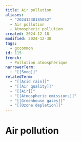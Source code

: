 ```yaml
---
title: Air pollution
aliases:
  - "20241230185052"
  - Air pollution
  - Atmospheric pollution
created: 2024-12-18
modified: 2024-12-30
tags:
  - gccommon
id: 115
french:
  - Pollution atmosphérique
narrowerTerm:
  - "[[Smog]]"
relatedTerm:
  - "[[Acid rain]]"
  - "[[Air quality]]"
  - "[[Air]]"
  - "[[Atmospheric emissions]]"
  - "[[Greenhouse gases]]"
  - "[[Ozone depletion]]"
---
```

# Air pollution
